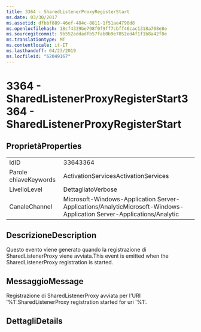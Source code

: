 ```yaml
---
title: 3364 - SharedListenerProxyRegisterStart
ms.date: 03/30/2017
ms.assetid: dfbbf889-46ef-484c-8811-1f51ae4790d8
ms.openlocfilehash: 18cf4339be798f0f9ff7cbff46cac1318a708e8e
ms.sourcegitcommit: 9b552addadfb57fab0b9e7852ed4f1f1b8a42f8e
ms.translationtype: MT
ms.contentlocale: it-IT
ms.lasthandoff: 04/23/2019
ms.locfileid: "62049167"
---
```

# <a name="3364---sharedlistenerproxyregisterstart"></a><span data-ttu-id="4376f-102">3364 - SharedListenerProxyRegisterStart</span><span class="sxs-lookup"><span data-stu-id="4376f-102">3364 - SharedListenerProxyRegisterStart</span></span>
## <a name="properties"></a><span data-ttu-id="4376f-103">Proprietà</span><span class="sxs-lookup"><span data-stu-id="4376f-103">Properties</span></span>  
  
|||  
|-|-|  
|<span data-ttu-id="4376f-104">Id</span><span class="sxs-lookup"><span data-stu-id="4376f-104">ID</span></span>|<span data-ttu-id="4376f-105">3364</span><span class="sxs-lookup"><span data-stu-id="4376f-105">3364</span></span>|  
|<span data-ttu-id="4376f-106">Parole chiave</span><span class="sxs-lookup"><span data-stu-id="4376f-106">Keywords</span></span>|<span data-ttu-id="4376f-107">ActivationServices</span><span class="sxs-lookup"><span data-stu-id="4376f-107">ActivationServices</span></span>|  
|<span data-ttu-id="4376f-108">Livello</span><span class="sxs-lookup"><span data-stu-id="4376f-108">Level</span></span>|<span data-ttu-id="4376f-109">Dettagliato</span><span class="sxs-lookup"><span data-stu-id="4376f-109">Verbose</span></span>|  
|<span data-ttu-id="4376f-110">Canale</span><span class="sxs-lookup"><span data-stu-id="4376f-110">Channel</span></span>|<span data-ttu-id="4376f-111">Microsoft-Windows-Application Server-Applications/Analytic</span><span class="sxs-lookup"><span data-stu-id="4376f-111">Microsoft-Windows-Application Server-Applications/Analytic</span></span>|  
  
## <a name="description"></a><span data-ttu-id="4376f-112">Descrizione</span><span class="sxs-lookup"><span data-stu-id="4376f-112">Description</span></span>  
 <span data-ttu-id="4376f-113">Questo evento viene generato quando la registrazione di SharedListenerProxy viene avviata.</span><span class="sxs-lookup"><span data-stu-id="4376f-113">This event is emitted when the SharedListenerProxy registration is started.</span></span>  
  
## <a name="message"></a><span data-ttu-id="4376f-114">Messaggio</span><span class="sxs-lookup"><span data-stu-id="4376f-114">Message</span></span>  
 <span data-ttu-id="4376f-115">Registrazione di SharedListenerProxy avviata per l'URI '%1'.</span><span class="sxs-lookup"><span data-stu-id="4376f-115">SharedListenerProxy registration started for uri '%1'.</span></span>  
  
## <a name="details"></a><span data-ttu-id="4376f-116">Dettagli</span><span class="sxs-lookup"><span data-stu-id="4376f-116">Details</span></span>
